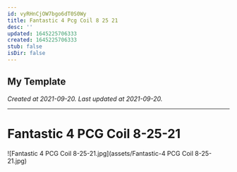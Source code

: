 ```yaml
---
id: vyRHnCjOW7bgo6dT0S0Wy
title: Fantastic 4 Pcg Coil 8 25 21
desc: ''
updated: 1645225706333
created: 1645225706333
stub: false
isDir: false
---
```

My Template
---

_Created at 2021-09-20._
_Last updated at 2021-09-20._




---

# Fantastic 4 PCG Coil 8-25-21


![Fantastic 4 PCG Coil 8-25-21.jpg](assets/Fantastic-4 PCG Coil 8-25-21.jpg)

